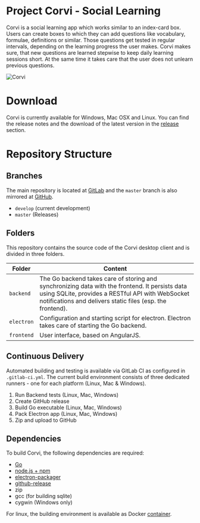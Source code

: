 # Project Corvi - Social Learning
Corvi is a social learning app which works similar to an index-card box.
Users can create boxes to which they can add questions like vocabulary, formulae, definitions or similar.
Those questions get tested in regular intervals, depending on the learning progress the user makes.
Corvi makes sure, that new questions are learned stepwise to keep daily learning sessions short.
At the same time it takes care that the user does not unlearn previous questions.

![Corvi](https://zippy.gfycat.com/AridFluidIberianmole.gif)

# Download
Corvi is currently available for Windows, Mac OSX and Linux.
You can find the release notes and the download of the latest version in the [release](https://github.com/marbec-com/corvi-public/releases) section.

# Repository Structure
## Branches
The main repository is located at [GitLab](https://gitlab.solid.marb.ec/marbec/corvi) and the `master` branch is also mirrored at [GitHub](https://github.com/marbec-com/corvi-public).

* `develop` (current development)
* `master` (Releases)

## Folders
This repository contains the source code of the Corvi desktop client and is divided in three folders.

Folder | Content
------------ | -------------
`backend` | The Go backend takes care of storing and synchronizing data with the frontend. It persists data using SQLite, provides a RESTful API with WebSocket notifications and delivers static files (esp. the frontend). 
`electron` | Configuration and starting script for electron. Electron takes care of starting the Go backend.
`frontend` | User interface, based on AngularJS.

## Continuous Delivery
Automated building and testing is available via GitLab CI as configured in `.gitlab-ci.yml`.
The current build environment consists of three dedicated runners - one for each platform (Linux, Mac & Windows).

1. Run Backend tests (Linux, Mac, Windows)
2. Create GitHub release
3. Build Go executable (Linux, Mac, Windows)
4. Pack Electron app (Linux, Mac, Windows)
5. Zip and upload to GitHub

## Dependencies
To build Corvi, the following dependencies are required:

* [Go](https://github.com/golang/go)
* [node.js + npm](https://github.com/nodejs/node)
* [electron-packager](https://github.com/electron-userland/electron-packager)
* [github-release](https://github.com/aktau/github-release)
* zip
* gcc (for building sqlite)
* cygwin (Windows only)

For linux, the building environment is available as Docker [container](https://github.com/herzog31/corvi-build).